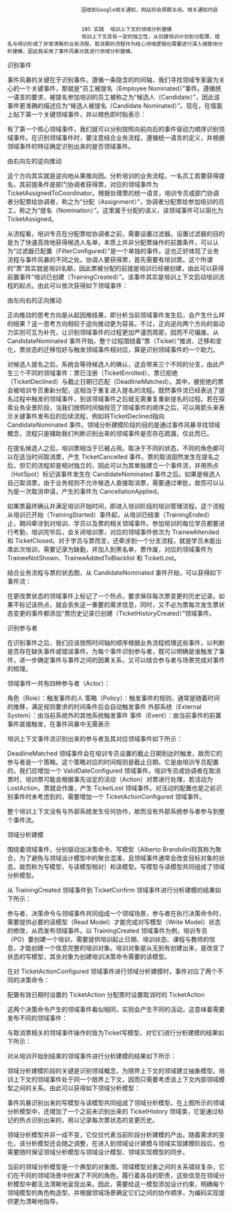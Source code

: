 
                            
                            因收到Google相关通知，网站将会择期关闭。相关通知内容
                            
                            
                            105 实践  培训上下文的领域分析建模
                            培训上下文具有一定的独立性，从创建培训计划到分配票、提名与培训形成了非常清晰的业务流程，取消票的流程作为核心领域逻辑也需要进行深入细致地分析建模，因此我采用了事件风暴对其进行领域分析建模。

识别事件

事件风暴的关键在于识别事件。遵循一条隐含的时间轴，我们寻找领域专家最为关心的一个关键事件，那就是“员工被提名（Employee Nominated）”事件。遵循统一语言的要求，被提名参加培训的员工被称之为“候选人（Candidate）”，因此该事件更准确的描述应为“候选人被提名（Candidate Nominated）”。现在，在墙面上贴下第一个关键领域事件，并以橙色即时贴表示：



有了第一个核心领域事件，我们就可以分别按照向前向后的事件驱动力顺序识别领域事件。在识别领域事件时，要注意结合业务流程，遵循统一语言的定义，并根据领域事件的特征确定识别出来的是否领域事件。

由右向左的逆向推动

这个方向其实就是逆向地从果推向因。分析培训的业务流程，一名员工若要获得提名，其前提条件是部门协调者获得票，对应的领域事件为 TicketAssignedToCoordinator。根据处理票的统一语言，培训专员或部门协调者分配票给协调者，称之为“分配（Assignment）”，协调者分配票给参加培训的员工，称之为“提名（Nomination）”。这里属于分配的语义，该领域事件可以简化为 TicketAssigned。

从流程看，培训专员在分配票给协调者之前，需要设置过滤器。设置过滤器的目的是为了快速高效地获得候选人名单，本质上并非分配票操作的前置条件，可以认为“过滤器已配置（FilterConfigured）”是一个单独的事件。这也正好体现了业务流程与事件风暴的不同之处。协调人要获得票，首先需要有培训票。这个所谓的“票”其实就是培训名额，因此票被分配的前提是培训已经被创建，由此可以获得前置事件“培训已创建（TrainingCreated）”。该事件其实是培训上下文启动培训流程的起点。由此可以依次获得如下领域事件：



由左向右的正向推动

正向推动的思考方向是从起因推结果，即分析当前领域事件发生后，会产生什么样的结果？这一思考方向相较于逆向推动更为容易。不过，正向逆向两个方向的驱动力实则可互为补充，让识别领域事件的过程更加严谨而周密，因而不可偏废。从 CandidateNominated 事件开始，整个过程围绕着“票（Ticket）”推进、迁移和变化，票状态的迁移恰好与触发领域事件相对应，算是识别领域事件的一个助力。

对候选人提名之后，系统会等待候选人的确认，这会带来三个不同的分支，由此产生三个不同的领域事件：票已注册（TicketEnrolled）、票已拒绝（TicketDeclined）与截止日期已匹配（DeadlineMatched）。其中，被拒绝的票会被培训专员重新分配，这相当于重复进入提名的流程。既然事件流已经表达了提名过程中触发的领域事件，到该领域事件之后就无需重复重新提名的过程。若在探索业务全景阶段，当我们按照时间轴规范了领域事件的顺序之后，可以用箭头来表示关键事件发布后的后续流程，例如将TicketDeclined指向 CandidateNominated 事件。领域分析建模阶段的目的是通过事件风暴寻找领域概念，流程只是辅助我们判断识别出来的领域事件是否存在疏漏，仅此而已。

在提名候选人之后，培训票相当于已被占用。取决于不同的状态，不同的角色都可以在适当时间取消票，产生 TicketCancelled 事件。票的取消固然发生在提名之后，但它的流程却是相对独立的，因此可以为其单独建立一个事件流，并用热点（HotSpot）标记该事件发生在 CandidateNominated 事件之后。如果是候选人自己取消票，由于业务规则不允许候选人直接取消票，需要通过审批，故而可以认为是一次取消申请，产生的事件为 CancellationApplied。

如果票最终确认并满足培训开始时间，即进入培训阶段的培训管理流程。这个流程从培训已开始（TrainingStarted）事件起，从培训已结束（TrainingEnded）止，期间牵涉到对培训、学员以及票的相关领域事件。参加培训的每位学员都要进行考勤，培训完毕后，会关闭培训票，对应的领域事件依次为 TraineeAttended 和 TicketClosed。对于学员与票而言，还牵涉到一个分支流程，就是学员未能出席此次培训，需要记录为缺勤，并加入到黑名单，票作废，对应的领域事件为 TraineeNotShown、TraineeAddedToBlacklist 和 TicketLost。

结合业务流程与票的状态图，从 CandidateNominated 事件开始，可以获得如下事件流：



在更改票状态的领域事件上标记了一个热点，要求保存每次票变更的历史记录。如果不标记该热点，就会丢失这一重要的需求信息，同时，又不必为票每次发生票状态变更的事件都添加“票历史记录已创建（TicketHistoryCreated）”领域事件。

识别参与者

在识别事件之后，我们应该按照时间轴的顺序根据业务流程梳理这些事件，以判断是否存在缺失事件或错误事件。为每个事件识别参与者，既可以明确是谁触发了事件，进一步确定事件与事件之间的因果关系，又可以结合参与者与场景完成对事件的梳理。

领域事件一共有四种参与者（Actor）：


角色（Role）：触发事件的人
策略（Policy）：触发事件的规则，通常是随着时间的推移，满足规则要求的时间条件后会自动触发事件
外部系统（External System）：由当前系统外的其他系统触发事件
事件（Event）：由当前事件的前置事件直接触发，在事件风暴中无需表示


培训上下文事件流识别出来的参与者及其对应领域事件如下所示：



DeadlineMatched 领域事件会在培训专员设置的截止日期到达时触发，故而它的参与者是一个策略。这个策略对应的时间规则是截止日期，它是由培训专员配置的，我们应增加一个 ValidDateConfigured 领域事件。培训专员或协调者在取消票时，培训票可能会根据事先设定的活动（Action）对票进行处理，若活动为 LostAction，票就会作废，产生 TicketLost 领域事件。对活动的配置也是之前识别事件时未考虑到的，需要增加一个 TicketActionConfigured 领域事件。

整个培训上下文没有与外部系统发生任何协作，故而没有外部系统参与者参与到整个事件流。

领域分析建模

围绕着领域事件，分别驱动出决策命令、写模型（Alberto Brandolini将其称为聚合，为了避免与领域设计模型中的聚合混淆，且领域事件通常会改变目标对象的状态，故而称为写模型，与读模型相对）和读模型。写模型与读模型共同组成了领域分析模型。

从 TrainingCreated 领域事件到 TicketConfirm 领域事件进行分析建模的结果如下所示：



参与者、决策命令与领域事件共同组成一个领域场景，参与者在执行决策命令时，需要提供必要的读模型（Read Model）才能完成对写模型（Write Model）状态的修改，从而发布领域事件。以 TrainingCreated 领域事件为例，培训专员（PO）要创建一个培训，需要提供培训起止日期、培训状态、课程与教师的信息，才能创建一个信息完整的培训对象。培训对象是从无到有创建出来，是改变了状态的写模型，其余对象为创建培训决策命令需要的读模型。

在对 TicketActionConfigured 领域事件进行领域分析建模时，事件对应了两个不同的决策命令：


配置有效日期时设置的 TicketAction
分配票时设置取消时的 TicketAction


这两个决策命令产生的领域事件看似相同，实则会产生不同的活动，这意味着需要发布不同的领域事件：



与取消票相关的领域事件操作的皆为Ticket写模型，对它们进行分析建模的结果如下所示：



对从培训开始到结束的领域事件进行分析建模的结果如下所示：



领域分析建模阶段的关键是识别领域概念，为限界上下文的领域建立抽象模型。培训上下文的领域事件处于同一个限界上下文，因而只需要考虑该上下文内部领域模型之间的关系。由此可以获得如下领域分析模型：



事件风暴识别出来的写模型与读模型共同组成了领域分析模型。在上图所示的领域分析模型中，还增加了一个之前未识别出来的 TicketHistory 领域类，它是通过标记的热点识别出来的，用以记录每次票状态的变更历史。

领域分析模型并非一成不变，它仅仅代表当前阶段分析建模的产出。随着需求的变化，该分析模型还会随之调整，在进入到领域设计建模与领域实现建模阶段后，也需要随时保证领域分析模型与领域设计模型、领域实现模型的同步。

当前的领域分析模型是一个典型的对象图，领域模型对象之间的关系错综复杂，它们在不同的领域场景中扮演了不同的角色，履行着各自的职责，这些信息在领域分析模型中都无法清晰地呈现出来。因此，需要给这一模型添加设计约束，明确每个领域模型的角色构造型，并根据领域场景确定它们之间的协作顺序，为编码实现提供更为清晰地指导。

                        
                        
                            